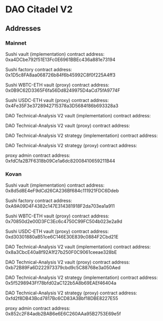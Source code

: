 # DAO Citadel V2

## Addresses

### Mainnet

Sushi vault (implementation) contract address: 0xa4DCbe792f51E13Fc0E6961BBEc436a881e73194

Sushi factory contract address: 0x1D5c8FA8aa068726b84f6b45992C8f0f225A4ff3

Sushi WBTC-ETH vault (proxy) contract address: 0x0B9C62D3365F6fa56Dd8249975D4aCd75fA9774F

Sushi USDC-ETH vault (proxy) contract address: 0x4Fe35F3e3728942715378a3D5684f86b693328a3

DAO Technical-Analysis V2 vault (implementation) contract address: 

DAO Technical-Analysis V2 vault (proxy) contract address: 

DAO Technical-Analysis V2 strategy (implementation) contract address: 

DAO Technical-Analysis V2 strategy (proxy) contract address: 

proxy admin contract address: 0xfdCfa2B7F6318b09Ce1a6dc82008410659211B44

### Kovan

Sushi vault (implementation) contract address: 0x8d5d8E4eF9dCd26CA236Bf684c111921FDC6Ddeb

Sushi factory contract address: 0xA9A09D4F4382c147E314381918F2da703ea1a911

Sushi WBTC-ETH vault (proxy) contract address: 0x70850d2e00D3FC3Ec6c4750C99FC504b023e2a9d

Sushi USDC-ETH vault (proxy) contract address: 0xd30301880aB51ce6C146E30E839c0884F2Cbd21E

DAO Technical-Analysis V2 vault (implementation) contract address: 0x8a3CbcE40a8f92A1f27b250F0C9061ceeae328bE

DAO Technical-Analysis V2 vault (proxy) contract address: 0xb72B89Fa6D222973379cbd9c5C88768e3a050Aed

DAO Technical-Analysis V2 strategy (implementation) contract address: 0x5f5298943Ff78bfd02aC122b5A8b69EAEf46404a

DAO Technical-Analysis V2 strategy (proxy) contract address: 0xfd2f8DB43Bcd7817Bc6CD83A3Bbf18DBE8227E55

proxy admin contract address: 0x852c2F84adb2BAB6e6E6C260AAa95B2753E69e5f
